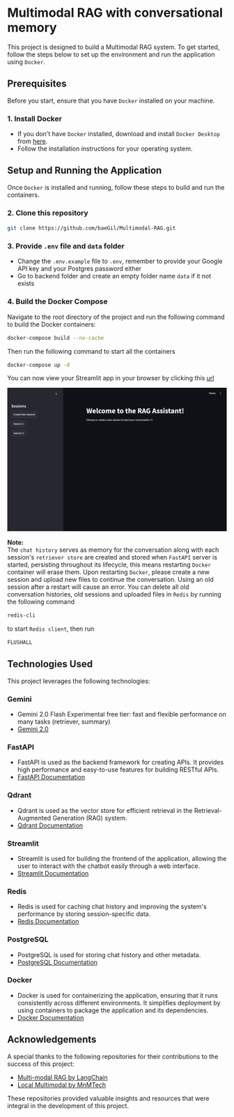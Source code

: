 # Multimodal RAG with conversational memory 

This project is designed to build a Multimodal RAG system. To get started, follow the steps below to set up the environment and run the application using `Docker`.

## Prerequisites

Before you start, ensure that you have `Docker` installed on your machine.

### 1. Install Docker

- If you don't have `Docker` installed, download and install `Docker Desktop` from [here](https://www.docker.com/products/docker-desktop).
- Follow the installation instructions for your operating system.

## Setup and Running the Application

Once `Docker` is installed and running, follow these steps to build and run the containers.

### 2. Clone this repository
```bash
git clone https://github.com/baeGil/Multimodal-RAG.git
```

### 3. Provide `.env` file and `data` folder
- Change the `.env.example` file to `.env`, remember to provide your Google API key and your Postgres password either
- Go to backend folder and create an empty folder name `data` if it not exists
### 4. Build the Docker Compose

Navigate to the root directory of the project and run the following command to build the Docker containers:
```bash
docker-compose build --no-cache
```
Then run the following command to start all the containers
```bash
docker-compose up -d
```
You can now view your Streamlit app in your browser by clicking this [url](http://localhost:8501)

![alt text](images/streamlit_app.png "Streamlit app")

**Note:**  
The `chat history` serves as memory for the conversation along with each session's `retriever store` are created and stored when `FastAPI` server is started, persisting throughout its lifecycle, this means restarting `Docker` container will erase them. Upon restarting `Docker`, please create a new session and upload new files to continue the conversation. Using an old session after a restart will cause an error. You can delete all old conversation histories, old sessions and uploaded files in `Redis` by running the following command
```bash
redis-cli
```
to start `Redis client`, then run
```bash
FLUSHALL
```

## Technologies Used

This project leverages the following technologies:

### **Gemini**
- Gemini 2.0 Flash Experimental free tier: fast and flexible performance on many tasks (retriever, summary)
- [Gemini 2.0](https://deepmind.google/technologies/gemini/)

### **FastAPI**
- FastAPI is used as the backend framework for creating APIs. It provides high performance and easy-to-use features for building RESTful APIs.
- [FastAPI Documentation](https://fastapi.tiangolo.com/)

### **Qdrant**
- Qdrant is used as the vector store for efficient retrieval in the Retrieval-Augmented Generation (RAG) system.
- [Qdrant Documentation](https://qdrant.tech/)

### **Streamlit**
- Streamlit is used for building the frontend of the application, allowing the user to interact with the chatbot easily through a web interface.
- [Streamlit Documentation](https://docs.streamlit.io/)

### **Redis**
- Redis is used for caching chat history and improving the system's performance by storing session-specific data.
- [Redis Documentation](https://redis.io/)

### **PostgreSQL**
- PostgreSQL is used for storing chat history and other metadata.
- [PostgreSQL Documentation](https://www.postgresql.org/)

### **Docker**
- Docker is used for containerizing the application, ensuring that it runs consistently across different environments. It simplifies deployment by using containers to package the application and its dependencies.
- [Docker Documentation](https://docs.docker.com/)

## Acknowledgements

A special thanks to the following repositories for their contributions to the success of this project:

- [Multi-modal RAG by LangChain](https://github.com/langchain-ai/langchain/blob/master/cookbook/Multi_modal_RAG.ipynb)
- [Local Multimodal by MnMTech](https://github.com/MnMTech-hub/tutorials/blob/master/LM-Studio/Local-Multimodal.ipynb)

These repositories provided valuable insights and resources that were integral in the development of this project. 